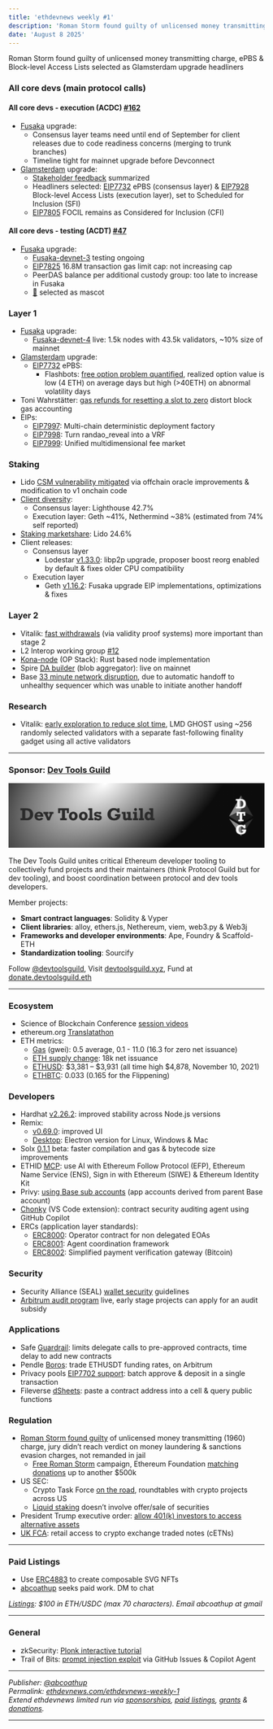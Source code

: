 ```yaml
---
title: 'ethdevnews weekly #1'
description: 'Roman Storm found guilty of unlicensed money transmitting charge, ePBS & Block-level Access Lists selected as Glamsterdam upgrade headliners'
date: 'August 8 2025'
---
```


Roman Storm found guilty of unlicensed money transmitting charge, ePBS & Block-level Access Lists selected as Glamsterdam upgrade headliners

### All core devs (main protocol calls)

#### All core devs \- execution (ACDC) [\#162](https://ethereum-magicians.org/t/all-core-devs-consensus-acdc-162-august-07-2025/24919/2)

* [Fusaka](https://forkcast.org/upgrade/fusaka) upgrade:  
  * Consensus layer teams need until end of September for client releases due to code readiness concerns (merging to trunk branches)  
  * Timeline tight for mainnet upgrade before Devconnect   
* [Glamsterdam](https://forkcast.org/upgrade/glamsterdam) upgrade:  
  * [Stakeholder feedback](https://efdn.notion.site/Stakeholder-feedback-synthesized-247d9895554180048a8bd279a28798a1) summarized  
  * Headliners selected: [EIP7732](https://forkcast.org/upgrade/glamsterdam#eip-7732) ePBS (consensus layer) & [EIP7928](https://forkcast.org/upgrade/glamsterdam#eip-7928) Block-level Access Lists (execution layer), set to Scheduled for Inclusion (SFI)  
  * [EIP7805](https://forkcast.org/upgrade/glamsterdam#eip-7805) FOCIL remains as Considered for Inclusion (CFI)

#### All core devs \- testing (ACDT) [\#47](https://ethereum-magicians.org/t/all-core-devs-testing-acdt-47-august-4-2025/24956/2)

* [Fusaka](https://forkcast.org/upgrade/fusaka) upgrade:   
  * [Fusaka-devnet-3](https://fusaka-devnet-3.ethpandaops.io/) testing ongoing    
  * [EIP7825](https://forkcast.org/upgrade/fusaka#eip-7825) 16.8M transaction gas limit cap: not increasing cap  
  * PeerDAS balance per additional custody group: too late to increase in Fusaka  
  * [🦓](https://x.com/nixorokish/status/1952819749228093800) selected as mascot

### Layer 1

* [Fusaka](https://forkcast.org/upgrade/fusaka) upgrade:  
  * [Fusaka-devnet-4](https://fusaka-devnet-4.ethpandaops.io/) live: 1.5k nodes with 43.5k validators, \~10% size of mainnet 
* [Glamsterdam](https://forkcast.org/upgrade/glamsterdam) upgrade:  
  * [EIP7732](https://forkcast.org/upgrade/glamsterdam#eip-7732) ePBS:   
    * Flashbots: [free option problem quantified](https://collective.flashbots.net/t/the-free-option-problem-in-epbs-part-ii/5145), realized option value is low (4 ETH) on average days but high (\>40ETH) on abnormal volatility days  
* Toni Wahrstätter: [gas refunds for resetting a slot to zero](https://ethresear.ch/t/overclocking-blocks-with-gas-refunds/22862) distort block gas accounting  
* EIPs:  
  * [EIP7997](https://github.com/ethereum/EIPs/pull/10092/files): Multi-chain deterministic deployment factory  
  * [EIP7998](https://github.com/ethereum/EIPs/pull/10093/files): Turn randao\_reveal into a VRF  
  * [EIP7999](https://github.com/ethereum/EIPs/pull/10100/files): Unified multidimensional fee market

### Staking

* Lido [CSM vulnerability mitigated](https://research.lido.fi/t/security-disclosure-post-mortem-csverifier-weak-validation-of-the-historical-block-gindex-user-funds-remain-safe/10466) via offchain oracle improvements & modification to v1 onchain code  
* [Client diversity](https://clientdiversity.org/#distribution):  
  * Consensus layer: Lighthouse 42.7%  
  * Execution layer: Geth \~41%, Nethermind \~38% (estimated from 74% self reported)  
* [Staking marketshare](https://dune.com/hildobby/eth2-staking): Lido 24.6%  
* Client releases:  
  * Consensus layer  
    * Lodestar [v1.33.0](https://github.com/chainsafe/lodestar/releases/tag/v1.33.0): libp2p upgrade, proposer boost reorg enabled by default & fixes older CPU compatibility  
  * Execution layer  
    * Geth [v1.16.2](https://github.com/ethereum/go-ethereum/releases/tag/v1.16.2): Fusaka upgrade EIP implementations, optimizations & fixes

### Layer 2

* Vitalik: [fast withdrawals](https://x.com/VitalikButerin/status/1953131251436818684) (via validity proof systems) more important than stage 2  
* L2 Interop working group [\#12](https://notes.ethereum.org/@rudolf/interop-12)  
* [Kona-node](https://blog.oplabs.co/introducing-the-kona-node-a-rust-powered-leap-for-the-op-stack/) (OP Stack): Rust based node implementation  
* Spire [DA builder](https://x.com/Spire_Labs/status/1953505023759151148) (blob aggregator): live on mainnet  
* Base [33 minute network disruption](https://status.base.org/incidents/kdq3t8s13gfs), due to automatic handoff to unhealthy sequencer which was unable to initiate another handoff

### Research

* Vitalik: [early exploration to reduce slot time](https://ethresear.ch/t/lmd-ghost-with-256-validators-and-a-fast-following-finality-gadget/22856), LMD GHOST using \~256 randomly selected validators with a separate fast-following finality gadget using all active validators

---

### Sponsor: [Dev Tools Guild](https://devtoolsguild.xyz)

![Dev Tools Guild](./dtg-banner.png)  

The Dev Tools Guild unites critical Ethereum developer tooling to collectively fund projects and their maintainers (think Protocol Guild but for dev tooling), and boost coordination between protocol and dev tools developers. 

Member projects:

* **Smart contract languages**: Solidity & Vyper  
* **Client libraries**: alloy, ethers.js, Nethereum, viem, web3.py & Web3j  
* **Frameworks and developer environments**: Ape, Foundry & Scaffold-ETH  
* **Standardization tooling**: Sourcify

Follow [@devtoolsguild](https://x.com/devtoolsguild), Visit [devtoolsguild.xyz](http://devtoolsguild.xyz), Fund at [donate.devtoolsguild.eth](https://devtoolsguild.xyz/donate)

---

### Ecosystem

* Science of Blockchain Conference [session videos](https://www.youtube.com/playlist?list=PLS01nW3RtgorIUziK9tBT9ybvuUw38kD0)  
* ethereum.org [Translatathon](https://ethereum.org/en/contributing/translation-program/translatathon/)  
* ETH metrics:  
  * [Gas](https://ultrasound.money/#gas) (gwei): 0.5 average, 0.1 \- 11.0 (16.3 for zero net issuance)  
  * [ETH supply change](https://ultrasound.money/): 18k net issuance  
  * [ETHUSD](https://www.coingecko.com/en/coins/ethereum): $3,381 – $3,931 (all time high $4,878, November 10, 2021\)  
  * [ETHBTC](https://ratiogang.com/): 0.033 (0.165 for the Flippening)

### Developers

* Hardhat [v2.26.2](https://github.com/NomicFoundation/hardhat/releases/tag/hardhat%402.26.2): improved stability across Node.js versions  
* Remix:   
  * [v0.69.0](https://medium.com/remix-ide/remix-release-v0-69-0-955999227990): improved UI  
  * [Desktop](https://github.com/remix-project-org/remix-desktop#readme): Electron version for Linux, Windows & Mac  
* Solx [0.1.1](https://x.com/solx_compiler/status/1951295228775899218) beta: faster compilation and gas & bytecode size improvements  
* ETHID [MCP](https://ethidentitykit.com/docs/ai-tools/ethid-mcp): use AI with Ethereum Follow Protocol (EFP), Ethereum Name Service (ENS), Sign in with Ethereum (SIWE) & Ethereum Identity Kit  
* Privy: [using Base sub accounts](https://docs.privy.io/recipes/react/external-wallets/base-sub-accounts) (app accounts derived from parent Base account)  
* [Chonky](https://github.com/tintinweb/vscode-chonky#readme) (VS Code extension): contract security auditing agent using GitHub Copilot  
* ERCs (application layer standards):  
  * [ERC8000](https://github.com/ethereum/ERCs/pull/1148/files): Operator contract for non delegated EOAs  
  * [ERC8001](https://github.com/ethereum/ERCs/pull/1149/files): Agent coordination framework  
  * [ERC8002](https://github.com/ethereum/ERCs/pull/1155/files): Simplified payment verification gateway (Bitcoin)

### Security

* Security Alliance (SEAL) [wallet security](https://frameworks.securityalliance.org/wallet-security/index.html) guidelines  
* [Arbitrum audit program](https://blog.arbitrum.foundation/arbitrums-10m-audit-program-is-live-apply-to-secure-your-smart-contracts/) live, early stage projects can apply for an audit subsidy

### Applications

* Safe [Guardrail](https://safe.global/blog/safe-research-guardrail-locking-down-delegate-calls): limits delegate calls to pre-approved contracts, time delay to add new contracts  
* Pendle [Boros](https://medium.com/boros-fi/boros-introducing-funding-futures-d1f69111a8a7): trade ETHUSDT funding rates, on Arbitrum  
* Privacy pools [EIP7702 support](https://x.com/patcito/status/1951240239214706759): batch approve & deposit in a single transaction  
* Fileverse [dSheets](https://x.com/fileverse/status/1951298928558706795): paste a contract address into a cell & query public functions

### Regulation

* [Roman Storm found guilty](https://x.com/EleanorTerrett/status/1953146088602427664) of unlicensed money transmitting (1960) charge, jury didn’t reach verdict on money laundering & sanctions evasion charges, not remanded in jail  
  * [Free Roman Storm](https://freeromanstorm.com/) campaign, Ethereum Foundation [matching donations](https://x.com/hwwonx/status/1953540201495900664) up to another $500k  
* US SEC:  
  * Crypto Task Force [on the road](https://www.sec.gov/about/crypto-task-force/crypto-task-force-road), roundtables with crypto projects across US  
  * [Liquid staking](https://www.sec.gov/newsroom/speeches-statements/corpfin-certain-liquid-staking-activities-080525) doesn’t involve offer/sale of securities  
* President Trump executive order: [allow 401(k) investors to access alternative assets](https://www.whitehouse.gov/fact-sheets/2025/08/fact-sheet-president-donald-j-trump-democratizes-access-to-alternative-assets-for-401k-investors/)  
* [UK FCA](https://www.fca.org.uk/news/press-releases/fca-opens-retail-access-crypto-etns): retail access to crypto exchange traded notes (cETNs)

---

### Paid Listings

* Use [ERC4883](https://ethereum-magicians.org/t/erc-4883-composable-svg-nft/8765) to create composable SVG NFTs  
* [abcoathup](https://x.com/abcoathup) seeks paid work.  DM to chat

[*Listings*](https://ethdevnews.com/about/#paid-listings)*: $100 in ETH/USDC (max 70 characters).  Email abcoathup at gmail*

---

### General

* zkSecurity: [Plonk interactive tutorial](https://blog.zksecurity.xyz/posts/plonk-tutorial/)  
* Trail of Bits: [prompt injection exploit](https://blog.trailofbits.com/2025/08/06/prompt-injection-engineering-for-attackers-exploiting-github-copilot/) via GitHub Issues & Copilot Agent

---

*Publisher: [@abcoathup](https://x.com/abcoathup)*  
*Permalink: [ethdevnews.com/ethdevnews-weekly-1](https://ethdevnews.com/ethdevnews-weekly-1)*  
*Extend ethdevnews limited run via [sponsorships](https://ethdevnews.com/about/#sponsorships), [paid listings](https://ethdevnews.com/about/#paid-listings), [grants](https://ethdevnews.com/about/#grants) & [donations](https://ethdevnews.com/about/#donations).*  

---
